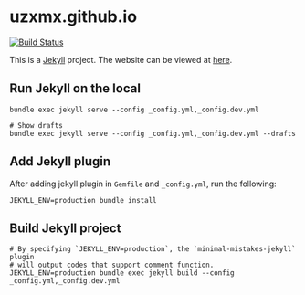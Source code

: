 # uzxmx.github.io

[![Build Status](https://travis-ci.org/uzxmx/uzxmx.github.io.svg?branch=develop)](https://travis-ci.org/uzxmx/uzxmx.github.io)

This is a [Jekyll](https://jekyllrb.com/) project. The website can be viewed at
[here](https://uzxmx.github.io/).

## Run Jekyll on the local

```
bundle exec jekyll serve --config _config.yml,_config.dev.yml

# Show drafts
bundle exec jekyll serve --config _config.yml,_config.dev.yml --drafts
```

## Add Jekyll plugin

After adding jekyll plugin in `Gemfile` and `_config.yml`, run the following:

```
JEKYLL_ENV=production bundle install
```

## Build Jekyll project

```
# By specifying `JEKYLL_ENV=production`, the `minimal-mistakes-jekyll` plugin
# will output codes that support comment function.
JEKYLL_ENV=production bundle exec jekyll build --config _config.yml,_config.dev.yml
```
